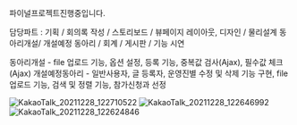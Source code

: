 파이널프로젝트진행중입니다.

담당파트 : 기획 / 회의록 작성 /  스토리보드 / 뷰페이지 레이아웃, 디자인 / 물리설계 동아리개설/ 개설예정 동아리 / 회계 / 게시판 / 기능 시연

동아리개설 - file 업로드 기능, 옵션 설정, 등록 기능, 중복값 검사(Ajax), 필수값 체크(Ajax)
개설예정동아리 - 일반사용자, 글 등록자, 운영진별 수정 및 삭제 기능 구현, file 업로드 기능, 검색 및 정렬 기능, 참가신청과 선정  


![KakaoTalk_20211228_122710522](https://user-images.githubusercontent.com/86273541/147524906-8da19b49-19b4-4b88-8511-4f00b898a477.png)
![KakaoTalk_20211228_122646992](https://user-images.githubusercontent.com/86273541/147524935-3e581d8f-389a-45c1-9a39-e05741e243c0.png)
![KakaoTalk_20211228_122624846](https://user-images.githubusercontent.com/86273541/147524944-6d1f83d2-fc1e-4620-895b-95dabd448816.png)
